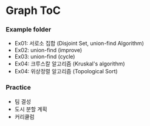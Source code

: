 # Graph ToC

### Example folder
- Ex01: 서로소 집합 (Disjoint Set, union-find Algorithm)
- Ex02: union-find (improve)
- Ex03: union-find (cycle)
- Ex04: 크루스칼 알고리즘 (Kruskal's algorithm)
- Ex04: 위상정렬 알고리즘 (Topological Sort)

### Practice
- 팀 결성
- 도시 분할 계획
- 커리큘럼